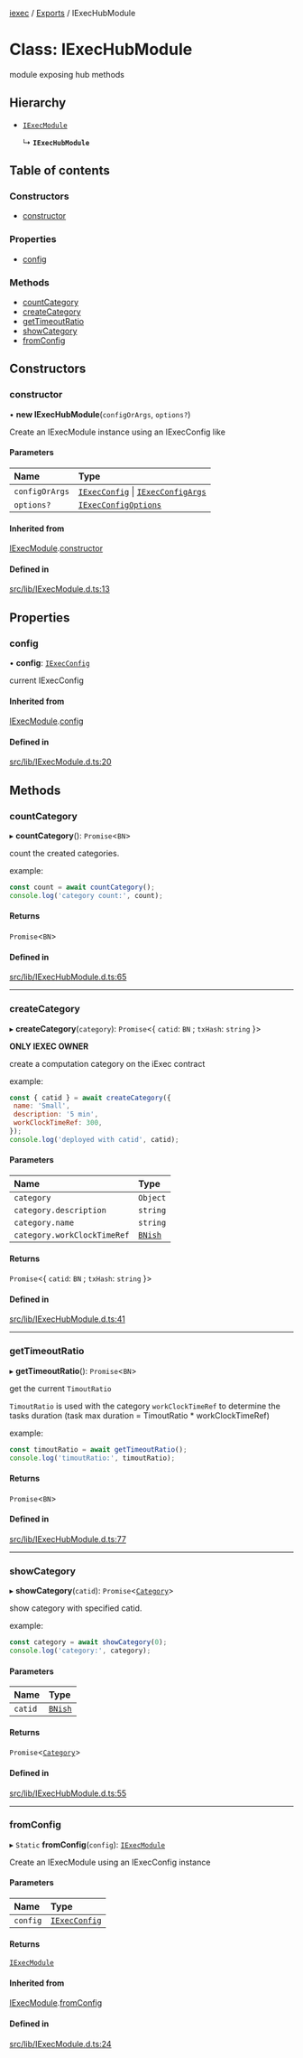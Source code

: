[iexec](../README.md) / [Exports](../modules.md) / IExecHubModule

# Class: IExecHubModule

module exposing hub methods

## Hierarchy

- [`IExecModule`](IExecModule.md)

  ↳ **`IExecHubModule`**

## Table of contents

### Constructors

- [constructor](IExecHubModule.md#constructor)

### Properties

- [config](IExecHubModule.md#config)

### Methods

- [countCategory](IExecHubModule.md#countcategory)
- [createCategory](IExecHubModule.md#createcategory)
- [getTimeoutRatio](IExecHubModule.md#gettimeoutratio)
- [showCategory](IExecHubModule.md#showcategory)
- [fromConfig](IExecHubModule.md#fromconfig)

## Constructors

### constructor

• **new IExecHubModule**(`configOrArgs`, `options?`)

Create an IExecModule instance using an IExecConfig like

#### Parameters

| Name | Type |
| :------ | :------ |
| `configOrArgs` | [`IExecConfig`](IExecConfig.md) \| [`IExecConfigArgs`](../interfaces/internal_.IExecConfigArgs.md) |
| `options?` | [`IExecConfigOptions`](../interfaces/internal_.IExecConfigOptions.md) |

#### Inherited from

[IExecModule](IExecModule.md).[constructor](IExecModule.md#constructor)

#### Defined in

[src/lib/IExecModule.d.ts:13](https://github.com/iExecBlockchainComputing/iexec-sdk/blob/29964cf/src/lib/IExecModule.d.ts#L13)

## Properties

### config

• **config**: [`IExecConfig`](IExecConfig.md)

current IExecConfig

#### Inherited from

[IExecModule](IExecModule.md).[config](IExecModule.md#config)

#### Defined in

[src/lib/IExecModule.d.ts:20](https://github.com/iExecBlockchainComputing/iexec-sdk/blob/29964cf/src/lib/IExecModule.d.ts#L20)

## Methods

### countCategory

▸ **countCategory**(): `Promise`<`BN`\>

count the created categories.

example:
```js
const count = await countCategory();
console.log('category count:', count);
```

#### Returns

`Promise`<`BN`\>

#### Defined in

[src/lib/IExecHubModule.d.ts:65](https://github.com/iExecBlockchainComputing/iexec-sdk/blob/29964cf/src/lib/IExecHubModule.d.ts#L65)

___

### createCategory

▸ **createCategory**(`category`): `Promise`<{ `catid`: `BN` ; `txHash`: `string`  }\>

**ONLY IEXEC OWNER**

create a computation category on the iExec contract

example:
```js
const { catid } = await createCategory({
 name: 'Small',
 description: '5 min',
 workClockTimeRef: 300,
});
console.log('deployed with catid', catid);
```

#### Parameters

| Name | Type |
| :------ | :------ |
| `category` | `Object` |
| `category.description` | `string` |
| `category.name` | `string` |
| `category.workClockTimeRef` | [`BNish`](../modules/internal_.md#bnish) |

#### Returns

`Promise`<{ `catid`: `BN` ; `txHash`: `string`  }\>

#### Defined in

[src/lib/IExecHubModule.d.ts:41](https://github.com/iExecBlockchainComputing/iexec-sdk/blob/29964cf/src/lib/IExecHubModule.d.ts#L41)

___

### getTimeoutRatio

▸ **getTimeoutRatio**(): `Promise`<`BN`\>

get the current `TimoutRatio`

`TimoutRatio` is used with the category `workClockTimeRef` to determine the tasks duration (task max duration = TimoutRatio * workClockTimeRef)

example:
```js
const timoutRatio = await getTimeoutRatio();
console.log('timoutRatio:', timoutRatio);
```

#### Returns

`Promise`<`BN`\>

#### Defined in

[src/lib/IExecHubModule.d.ts:77](https://github.com/iExecBlockchainComputing/iexec-sdk/blob/29964cf/src/lib/IExecHubModule.d.ts#L77)

___

### showCategory

▸ **showCategory**(`catid`): `Promise`<[`Category`](../interfaces/internal_.Category.md)\>

show category with specified catid.

example:
```js
const category = await showCategory(0);
console.log('category:', category);
```

#### Parameters

| Name | Type |
| :------ | :------ |
| `catid` | [`BNish`](../modules/internal_.md#bnish) |

#### Returns

`Promise`<[`Category`](../interfaces/internal_.Category.md)\>

#### Defined in

[src/lib/IExecHubModule.d.ts:55](https://github.com/iExecBlockchainComputing/iexec-sdk/blob/29964cf/src/lib/IExecHubModule.d.ts#L55)

___

### fromConfig

▸ `Static` **fromConfig**(`config`): [`IExecModule`](IExecModule.md)

Create an IExecModule using an IExecConfig instance

#### Parameters

| Name | Type |
| :------ | :------ |
| `config` | [`IExecConfig`](IExecConfig.md) |

#### Returns

[`IExecModule`](IExecModule.md)

#### Inherited from

[IExecModule](IExecModule.md).[fromConfig](IExecModule.md#fromconfig)

#### Defined in

[src/lib/IExecModule.d.ts:24](https://github.com/iExecBlockchainComputing/iexec-sdk/blob/29964cf/src/lib/IExecModule.d.ts#L24)
